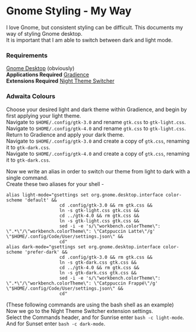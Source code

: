 # Gnome Styling - My Way

I love Gnome, but consistent styling can be difficult. This documents my way of styling Gnome desktop.\
It is important that I am able to switch between dark and light mode.

### Requirements

[Gnome Desktop](https://www.gnome.org/) (obviously)\
**Applications Required** [Gradience](https://github.com/GradienceTeam/Gradience)\
**Extensions Required** [Night Theme Switcher](https://extensions.gnome.org/extension/2236/night-theme-switcher/)

### Adwaita Colours

Choose your desired light and dark theme within Gradience, and begin by first applying your light theme.\
Navigate to `$HOME/.config/gtk-3.0` and rename `gtk.css` to `gtk-light.css`.\
Navigate to `$HOME/.config/gtk-4.0` and rename `gtk.css` to `gtk-light.css`.\
Return to Gradience and apply your dark theme.\
Navigate to `$HOME/.config/gtk-3.0` and create a copy of `gtk.css`, renaming it to `gtk-dark.css`.\
Navigate to `$HOME/.config/gtk-4.0` and create a copy of `gtk.css`, renaming it to `gtk-dark.css`.

Now we write an alias in order to switch our theme from light to dark with a single command.\
Create these two aliases for your shell -
```
alias light-mode="gsettings set org.gnome.desktop.interface color-scheme 'default' &&
                    cd .config/gtk-3.0 && rm gtk.css &&
                    ln -s gtk-light.css gtk.css &&
                    cd ../gtk-4.0 && rm gtk.css &&
                    ln -s gtk-light.css gtk.css &&
                    sed -i -e 's/\"workbench.colorTheme\": \".*\"/\"workbench.colorTheme\": \"Catppuccin Latte\"/g' \"$HOME/.config/Code/User/settings.json\" &&
                    cd"
alias dark-mode="gsettings set org.gnome.desktop.interface color-scheme 'prefer-dark' &&
                    cd .config/gtk-3.0 && rm gtk.css &&
                    ln -s gtk-dark.css gtk.css &&
                    cd ../gtk-4.0 && rm gtk.css &&
                    ln -s gtk-dark.css gtk.css &&
                    sed -i -e 's/\"workbench.colorTheme\": \".*\"/\"workbench.colorTheme\": \"Catppuccin Frappé\"/g' \"$HOME/.config/Code/User/settings.json\" &&
                    cd"
```

(These following commands are using the bash shell as an example)\
Now we go to the Night Theme Switcher extension settings.\
Select the Commands header, and for Sunrise enter `bash -c light-mode`.\
And for Sunset enter `bash -c dark-mode`.